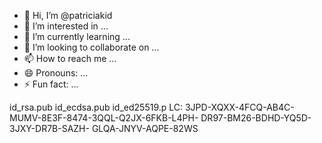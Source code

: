 - 👋 Hi, I’m @patriciakid
- 👀 I’m interested in ...
- 🌱 I’m currently learning ...
- 💞️ I’m looking to collaborate on ...
- 📫 How to reach me ...
- 😄 Pronouns: ...
- ⚡ Fun fact: ...

<!---
patriciakid/patriciakid is a ✨ special ✨ repository because its `README.md` (this file) appears on your GitHub profile.
You can click the Preview link to take a look at your changes.
--->
id_rsa.pub
id_ecdsa.pub
id_ed25519.p
LC: 3JPD-XQXX-4FCQ-AB4C-
MUMV-8E3F-8474-3QQL-Q2JX-6FKB-L4PH-
DR97-BM26-BDHD-YQ5D-3JXY-DR7B-SAZH-
GLQA-JNYV-AQPE-82WS